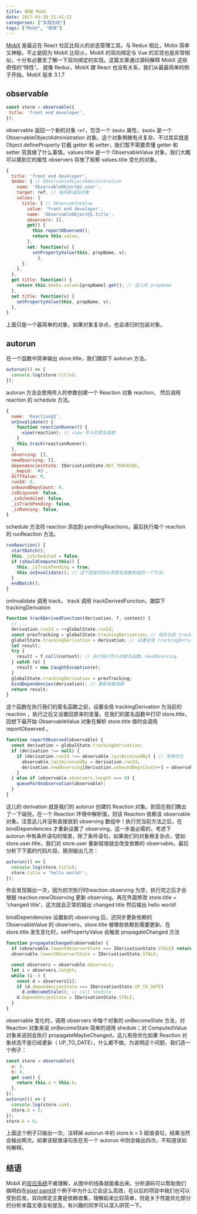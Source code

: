 ```yaml
---
title: 探秘 MobX
date: 2017-03-30 21:41:22
categories: ["实践总结"]
tags: ["MobX", "框架"]
---
```


[MobX](https://github.com/mobxjs/mobx) 是最近在 React 社区比较火的状态管理工具。与 Redux 相比，Mobx 简单又神秘。不止是因为 MobX 比较火，MobX 的双向绑定与 Vue 的实现也是非常相似，十分有必要去了解一下双向绑定的实现。这篇文章通过源码解释 MobX 这些奇怪的“特性”。
就像 Redux，MobX 跟 React 也没有关系，我们从最最简单的例子开始。MobX 版本 3.1.7

<!-- more -->

## observable
```javascript
const store = observable({
 title: 'front end developer',
});
```
observable 返回一个新的对象 `ref`，包含一个 `$mobx` 属性，`$mobx` 是一个 ObservableObjectAdministration 对象。这个对象稍微有点复杂，不过其实就是 Object.defineProperty 拦截 getter 和 setter，我们暂不需要弄懂 getter 和  setter 究竟做了什么事情。values.title 是一个 ObservableValue 对象，我们大概可以猜到它的属性 observers 存放了观察 values.title 变化的对象。
```javascript
{
  title: 'front end developer',
  $mobx: { // ObservableObjectAdministration
    name: 'ObservableObject@1.user',
    target: ref, // 指向新返回对象
    values: {
      title: { // ObservableValue
        value: 'front end developer',
        name: 'ObservableObject@1.title',
        observers: [],
        get() {
          this.reportObserved();
          return this.value;
        },
        set: function(v) {
          setPropertyValue(this, propName, v);
		    },
      },
    },
  },
  get title: function() {
    return this.$mobx.values[propName].get(); // 这儿的 propName
  },
  set title: function(v) {
    setPropertyValue(this, propName, v);
  },
}
```
上面只是一个最简单的对象，如果对象复杂点，也会递归的包装对象。

## autorun
在一个函数中简单输出 store.title，我们跟踪下 autorun 方法。
```javascript
autorun(() => {
  console.log(store.title);
});
```
autorun 方法会使用传入的参数创建一个 Reaction 对象 reaction， 然后调用 reaction 的 schedule 方法。
```javascript
{
  name: 'Reaction@2',
  onInvalidate() {
    function reactionRunner() {
      view(reaction); // view 传入的匿名函数
    }
    this.track(reactionRunner);
  },
  observing: [],
  newObserving: [],
  dependenciesState: IDerivationState.NOT_TRACKING,
  __mapid: '#3',
  diffValue: 0,
  runId: 0,
  unboundDepsCount: 0,
  isDisposed: false,
  _isScheduled: false,
  _isTrackPending: false,
  _isRunning: false,
}
```
schedule 方法将 reaction  添加到 pendingReactions，最后执行每个 reaction 的 runReaction 方法。
```javascript
runReaction() {
  startBatch();
  this._isScheduled = false;
  if (shouldCompute(this)) {
    this._isTrackPending = true;
    this.onInvalidate(); // 这个就是初始化用匿名函数构造的一个方法。
  }
  endBatch();
}
```
onInvalidate 调用 track， track 调用 trackDerivedFunction，跟踪下 trackingDerivation
```javascript
function trackDerivedFunction(derivation, f, context) {
  // ...
  derivation.runId = ++globalState.runId;
  const prevTracking = globalState.trackingDerivation; // 保存当前 trackingDerivation
  globalState.trackingDerivation = derivation; // 设置全局 trackingDerivation
  let result;
  try {
    result = f.call(context); // 执行我们传入的匿名函数，newObserving
  } catch (e) {
    result = new CaughtException(e);
  }
  globalState.trackingDerivation = prevTracking;
  bindDependencies(derivation); // 重新收集依赖
  return result;
}
```
这个函数在执行我们的匿名函数之前，设置全局 trackingDerivation 为当前的 reaction ，执行之后又设置回原来的变量。在我们的匿名函数中打印 store.title，回想下最开始 ObservableValue 对象在解析 store.title 值时会调用 reportObserved 。
```javascript
function reportObserved(observable) {
  const derivation = globalState.trackingDerivation;
  if (derivation !== null) {
    if (derivation.runId !== observable.lastAccessedBy) { // 简单优化
      observable.lastAccessedBy = derivation.runId;
      derivation.newObserving[derivation.unboundDepsCount++] = observable;
    }
  } else if (observable.observers.length === 0) {
    queueForUnobservation(observable);
  }
}
```
这儿的 derivation 就是我们的 autorun 创建的 Reaction 对象。到现在我们瞧出了一下端倪，在一个 Reaction 环境中解析值，则该 Reaction 依赖该 observable 对象。注意这儿并没有直接放到 observing 数组中！执行完当前方法之后，在 bindDependencies 才重新设置了 observing。这一步是必需的，考虑下 autorun 中有条件语句的情景，除了条件语句，如果我们的对象稍复杂点，譬如 store.user.title，我们对 store.user 重新赋值就会改变依赖的 observable。最后分析下下面的代码片段，猜测输出几次：
```javascript
autorun(() => {
  console.log(store.title);
  store.title = 'hello world!';
});
```
你会发现输出一次，因为初次执行时reaction.observing 为空，执行完之后才会根据 reaction.newObserving 更新 observing。再在外面修改 store.title = 'changed title'，这次就会正常的输出 changed title 然后输出 hello world!

bindDependencies 设置新的 observing 后，还同步更新依赖的 ObservableValue 的 observers，store.title 被哪些依赖到需要更新。在 store.title 发生变化时，setPropertyValue 会触发 propagateChanged 方法
```javascript
function propagateChanged(observable) {
  if (observable.lowestObserverState === IDerivationState.STALE) return;
  observable.lowestObserverState = IDerivationState.STALE;

  const observers = observable.observers;
  let i = observers.length;
  while (i--) {
    const d = observers[i];
    if (d.dependenciesState === IDerivationState.UP_TO_DATE)
      d.onBecomeStale(); // call shedule
    d.dependenciesState = IDerivationState.STALE;
  }
}
```
observable 变化时，调用 observers 中每个对象的 onBecomeStale 方法，对 Reaction 对象来说 onBecomeStale 简单的调用 shedule；对 ComputedValue 对象来说则会执行 propagateMaybeChanged，这儿有些优化如果 Reaction 对象状态不是已经更新（ UP_TO_DATE），什么都不做。为说明这个问题，我们造一个例子：
```javascript
const store = observable({
  a: 3,
  b: 4,
  get sum() {
    return this.a + this.b;
  },
});
autorun(() => {
  console.log(store.sum);
  store.b = 5;
});
store.b = 6;
```
上面这个例子只输出一次，注释掉 autorun 中的 store.b = 5 赋值语句，结果当然会输出两次。如果该赋值语句丢在另一个 autorun 中则会输出四次。不知道该如何解释。

## 结语

MobX 的[反应系统](https://github.com/mobxjs/mobx/blob/gh-pages/docs/best/react.md)不难理解，从图中的线条就能看出来。分析源码可以帮助我们搞明白在[pixel paint](https://hackernoon.com/an-artificial-example-where-mobx-really-shines-and-redux-is-not-really-suited-for-it-1a58313c0c70)这个例子中为什么它会这么高效，在以后的项目中我们也可以受到启发。双向绑定主要是依赖收集，理解起来比较简单，但是关于性能优化部分的分析本篇文章没有提及，有兴趣的同学可以深入研究一下。
